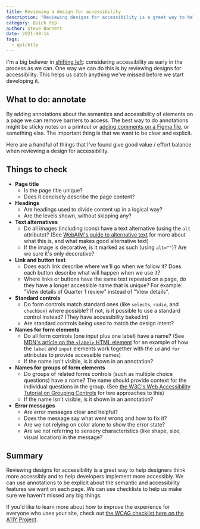 ```yaml
---
title: Reviewing a design for accessibility
description: "Reviewing designs for accessibility is a great way to help designers think more accessibly and to help developers implement more accessibly. We can use short checklists to help us make sure we haven't missed any big things."
category: Quick tip
author: Steve Barnett
date: 2021-08-14
tags:
  - quicktip
---
```


I'm a big believer in [shifting left](https://www.deque.com/shift-left/): considering accessibility as early in the process as we can. One way we can do this is by reviewing designs for accessibility. This helps us catch anything we've missed before we start developing it.

## What to do: annotate

By adding annotations about the semantics and accessibility of elements on a page we can remove barriers to access. The best way to do annotations might be sticky notes on a printout or [adding comments on a Figma file](https://help.figma.com/hc/en-us/articles/360041068574), or something else. The important thing is that we want to be clear and explicit.

Here are a handful of things that I've found give good value / effort balance when reviewing a design for accessibility. 

## Things to check

- **Page title**
    - Is the page title unique?
    - Does it concisely describe the page content?
- **Headings**
    - Are headings used to divide content up in a logical way?
    - Are the levels shown, without skipping any?
- **Text alternatives**
    - Do all images (including icons) have a text alternative (using the `alt` attribute)? (See [WebAIM's guide to alternative text](https://webaim.org/techniques/alttext/) for more about what this is, and what makes good alternative text)
    - If the image is decorative, is it marked as such (using `alt=""`)? Are we sure it's only decorative?
- **Link and button text**
    - Does each link describe where we'll go when we follow it? Does each button describe what will happen when we use it?
    - Where links or buttons have the same text repeated on a page, do they have a longer accessible name that is unique? For example: "View details of Quarter 1 review" instead of "View details".
- **Standard controls**
    - Do form controls match standard ones (like `selects`, `radio`, and `checkbox`) where possible? If not, is it possible to use a standard control instead? (They have accessibility baked in)
    - Are standard controls being used to match the design intent?
- **Names for form elements**
    - Do all form controls (one input plus one label) have a name? (See [MDN's article on the `<label>` HTML element](https://developer.mozilla.org/en-US/docs/Web/HTML/Element/label) for an example of how the `label` and `input` elements work together with the `id` and `for` attributes to provide accessible names)
    - If the name isn't visible, is it shown in an annotation?
- **Names for groups of form elements**
    - Do groups of related forms controls (such as multiple choice questions) have a name? The name should provide context for the individual questions in the group. (See [the W3C's Web Accessibility Tutorial on Grouping Controls](https://www.w3.org/WAI/tutorials/forms/grouping/) for two approaches to this)
    - If the name isn't visible, is it shown in an annotation?
- **Error messages**
    - Are error messages clear and helpful?
    - Does the message say what went wrong and how to fix it?
    - Are we not relying on color alone to show the error state?
    - Are we not referring to sensory characteristics (like shape, size, visual location) in the message?

## Summary

Reviewing designs for accessibility is a great way to help designers think more accessibly and to help developers implement more accessibly. We can use annotations to be explicit about the semantic and accessibility features we want on each page. We can use checklists to help us make sure we haven't missed any big things. 

If you'd like to learn more about how to improve the experience for everyone who uses your site, check out [the WCAG checklist here on the A11Y Project](https://www.a11yproject.com/checklist/).
